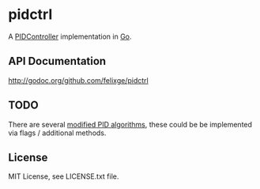 # pidctrl

A [PIDController][1] implementation in [Go][2].

## API Documentation

http://godoc.org/github.com/felixge/pidctrl

## TODO

There are several [modified PID algorithms][3], these could be be implemented
via flags / additional methods.

## License

MIT License, see LICENSE.txt file.

[1]: http://en.wikipedia.org/wiki/PID_controller
[2]: http://golang.org/
[3]: http://en.wikipedia.org/wiki/PID_controller#Modifications_to_the_PID_algorithm
